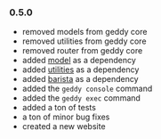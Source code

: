 ### 0.5.0
+ removed models from geddy core
+ removed utilities from geddy core
+ removed router from geddy core
+ added [model](https://github.com/mde/model) as a dependency
+ added [utilities](https://github.com/mde/utilities) as a dependency
+ added [barista](https://github.com/kieran/barista) as a dependency
+ added the `geddy console` command
+ added the `geddy exec` command
+ added a ton of tests
+ a ton of minor bug fixes
+ created a new website
